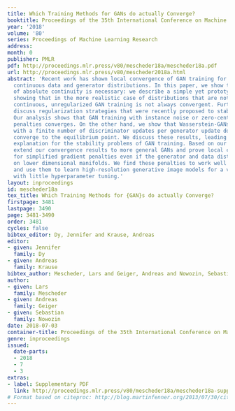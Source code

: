 ```yaml
---
title: Which Training Methods for GANs do actually Converge?
booktitle: Proceedings of the 35th International Conference on Machine Learning
year: '2018'
volume: '80'
series: Proceedings of Machine Learning Research
address: 
month: 0
publisher: PMLR
pdf: http://proceedings.mlr.press/v80/mescheder18a/mescheder18a.pdf
url: http://proceedings.mlr.press/v80/mescheder2018a.html
abstract: 'Recent work has shown local convergence of GAN training for absolutely
  continuous data and generator distributions. In this paper, we show that the requirement
  of absolute continuity is necessary: we describe a simple yet prototypical counterexample
  showing that in the more realistic case of distributions that are not absolutely
  continuous, unregularized GAN training is not always convergent. Furthermore, we
  discuss regularization strategies that were recently proposed to stabilize GAN training.
  Our analysis shows that GAN training with instance noise or zero-centered gradient
  penalties converges. On the other hand, we show that Wasserstein-GANs and WGAN-GP
  with a finite number of discriminator updates per generator update do not always
  converge to the equilibrium point. We discuss these results, leading us to a new
  explanation for the stability problems of GAN training. Based on our analysis, we
  extend our convergence results to more general GANs and prove local convergence
  for simplified gradient penalties even if the generator and data distributions lie
  on lower dimensional manifolds. We find these penalties to work well in practice
  and use them to learn high-resolution generative image models for a variety of datasets
  with little hyperparameter tuning.'
layout: inproceedings
id: mescheder18a
tex_title: Which Training Methods for {GAN}s do actually Converge?
firstpage: 3481
lastpage: 3490
page: 3481-3490
order: 3481
cycles: false
bibtex_editor: Dy, Jennifer and Krause, Andreas
editor:
- given: Jennifer
  family: Dy
- given: Andreas
  family: Krause
bibtex_author: Mescheder, Lars and Geiger, Andreas and Nowozin, Sebastian
author:
- given: Lars
  family: Mescheder
- given: Andreas
  family: Geiger
- given: Sebastian
  family: Nowozin
date: 2018-07-03
container-title: Proceedings of the 35th International Conference on Machine Learning
genre: inproceedings
issued:
  date-parts:
  - 2018
  - 7
  - 3
extras:
- label: Supplementary PDF
  link: http://proceedings.mlr.press/v80/mescheder18a/mescheder18a-supp.pdf
# Format based on citeproc: http://blog.martinfenner.org/2013/07/30/citeproc-yaml-for-bibliographies/
---
```

